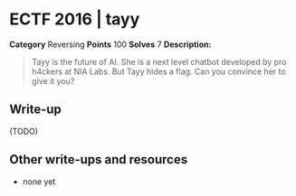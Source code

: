 # ECTF 2016 | tayy

**Category** Reversing
**Points** 100
**Solves** 7
**Description:**
> Tayy is the future of AI. She is a next level chatbot developed by pro h4ckers at NIA Labs. But Tayy hides a flag. Can you convince her to give it you?

## Write-up

(TODO)

## Other write-ups and resources

* none yet